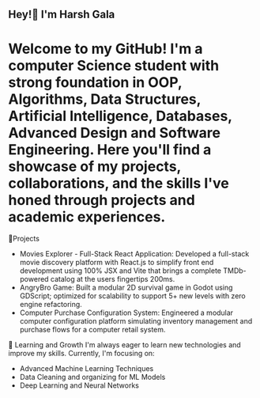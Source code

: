 ## Hey!👋 I'm Harsh Gala

# Welcome to my GitHub! I'm a computer Science student with strong foundation in OOP, Algorithms, Data Structures, Artificial Intelligence, Databases, Advanced Design and Software Engineering. Here you'll find a showcase of my projects, collaborations, and the skills I've honed through projects and academic experiences.

🎯Projects
- Movies Explorer - Full-Stack React Application: Developed a full-stack movie discovery platform with React.js to simplify front end development using 100% JSX and Vite that brings a complete TMDb-powered catalog at the users fingertips 200ms.
- AngryBro Game: Built a modular 2D survival game in Godot using GDScript; optimized for scalability to support 5+ new levels with
zero engine refactoring.
- Computer Purchase Configuration System: Engineered a modular computer configuration platform simulating inventory management and purchase flows for a computer retail system.

🌱 Learning and Growth
I'm always eager to learn new technologies and improve my skills. Currently, I'm focusing on:
- Advanced Machine Learning Techniques
- Data Cleaning and organizing for ML Models
- Deep Learning and Neural Networks
<!--
**hmg2002/hmg2002** is a ✨ _special_ ✨ repository because its `README.md` (this file) appears on your GitHub profile.

Here are some ideas to get you started:

- 🔭 I’m currently working on ...
- 🌱 I’m currently learning ...
- 👯 I’m looking to collaborate on ...
- 🤔 I’m looking for help with ...
- 💬 Ask me about ...
- 📫 How to reach me: ...
- 😄 Pronouns: ...
- ⚡ Fun fact: ...
-->
